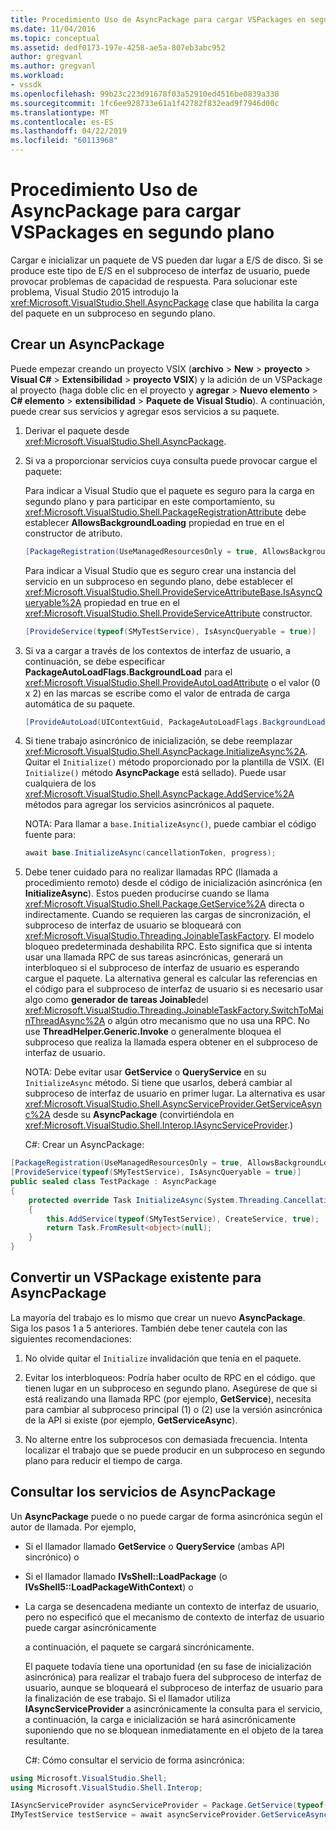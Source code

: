 ```yaml
---
title: Procedimiento Uso de AsyncPackage para cargar VSPackages en segundo plano | Microsoft Docs
ms.date: 11/04/2016
ms.topic: conceptual
ms.assetid: dedf0173-197e-4258-ae5a-807eb3abc952
author: gregvanl
ms.author: gregvanl
ms.workload:
- vssdk
ms.openlocfilehash: 99b23c223d91678f03a52910ed4516be0839a338
ms.sourcegitcommit: 1fc6ee928733e61a1f42782f832ead9f7946d00c
ms.translationtype: MT
ms.contentlocale: es-ES
ms.lasthandoff: 04/22/2019
ms.locfileid: "60113968"
---
```

# <a name="how-to-use-asyncpackage-to-load-vspackages-in-the-background"></a>Procedimiento Uso de AsyncPackage para cargar VSPackages en segundo plano
Cargar e inicializar un paquete de VS pueden dar lugar a E/S de disco. Si se produce este tipo de E/S en el subproceso de interfaz de usuario, puede provocar problemas de capacidad de respuesta. Para solucionar este problema, Visual Studio 2015 introdujo la <xref:Microsoft.VisualStudio.Shell.AsyncPackage> clase que habilita la carga del paquete en un subproceso en segundo plano.

## <a name="create-an-asyncpackage"></a>Crear un AsyncPackage
 Puede empezar creando un proyecto VSIX (**archivo** > **New** > **proyecto** > **Visual C#**   >  **Extensibilidad** > **proyecto VSIX**) y la adición de un VSPackage al proyecto (haga doble clic en el proyecto y **agregar**  >  **Nuevo elemento**  >   **C# elemento** > **extensibilidad**  >   **Paquete de Visual Studio**). A continuación, puede crear sus servicios y agregar esos servicios a su paquete.

1. Derivar el paquete desde <xref:Microsoft.VisualStudio.Shell.AsyncPackage>.

2. Si va a proporcionar servicios cuya consulta puede provocar cargue el paquete:

    Para indicar a Visual Studio que el paquete es seguro para la carga en segundo plano y para participar en este comportamiento, su <xref:Microsoft.VisualStudio.Shell.PackageRegistrationAttribute> debe establecer **AllowsBackgroundLoading** propiedad en true en el constructor de atributo.

   ```csharp
   [PackageRegistration(UseManagedResourcesOnly = true, AllowsBackgroundLoading = true)]

   ```

    Para indicar a Visual Studio que es seguro crear una instancia del servicio en un subproceso en segundo plano, debe establecer el <xref:Microsoft.VisualStudio.Shell.ProvideServiceAttributeBase.IsAsyncQueryable%2A> propiedad en true en el <xref:Microsoft.VisualStudio.Shell.ProvideServiceAttribute> constructor.

   ```csharp
   [ProvideService(typeof(SMyTestService), IsAsyncQueryable = true)]

   ```

3. Si va a cargar a través de los contextos de interfaz de usuario, a continuación, se debe especificar **PackageAutoLoadFlags.BackgroundLoad** para el <xref:Microsoft.VisualStudio.Shell.ProvideAutoLoadAttribute> o el valor (0 x 2) en las marcas se escribe como el valor de entrada de carga automática de su paquete.

   ```csharp
   [ProvideAutoLoad(UIContextGuid, PackageAutoLoadFlags.BackgroundLoad)]

   ```

4. Si tiene trabajo asincrónico de inicialización, se debe reemplazar <xref:Microsoft.VisualStudio.Shell.AsyncPackage.InitializeAsync%2A>. Quitar el `Initialize()` método proporcionado por la plantilla de VSIX. (El `Initialize()` método **AsyncPackage** está sellado). Puede usar cualquiera de los <xref:Microsoft.VisualStudio.Shell.AsyncPackage.AddService%2A> métodos para agregar los servicios asincrónicos al paquete.

    NOTA: Para llamar a `base.InitializeAsync()`, puede cambiar el código fuente para:

   ```csharp
   await base.InitializeAsync(cancellationToken, progress);
   ```

5. Debe tener cuidado para no realizar llamadas RPC (llamada a procedimiento remoto) desde el código de inicialización asincrónica (en **InitializeAsync**). Estos pueden producirse cuando se llama <xref:Microsoft.VisualStudio.Shell.Package.GetService%2A> directa o indirectamente.  Cuando se requieren las cargas de sincronización, el subproceso de interfaz de usuario se bloqueará con <xref:Microsoft.VisualStudio.Threading.JoinableTaskFactory>. El modelo bloqueo predeterminada deshabilita RPC. Esto significa que si intenta usar una llamada RPC de sus tareas asincrónicas, generará un interbloqueo si el subproceso de interfaz de usuario es esperando cargue el paquete. La alternativa general es calcular las referencias en el código para el subproceso de interfaz de usuario si es necesario usar algo como **generador de tareas Joinable**del <xref:Microsoft.VisualStudio.Threading.JoinableTaskFactory.SwitchToMainThreadAsync%2A> o algún otro mecanismo que no usa una RPC.  No use **ThreadHelper.Generic.Invoke** o generalmente bloquea el subproceso que realiza la llamada espera obtener en el subproceso de interfaz de usuario.

    NOTA: Debe evitar usar **GetService** o **QueryService** en su `InitializeAsync` método. Si tiene que usarlos, deberá cambiar al subproceso de interfaz de usuario en primer lugar. La alternativa es usar <xref:Microsoft.VisualStudio.Shell.AsyncServiceProvider.GetServiceAsync%2A> desde su **AsyncPackage** (convirtiéndola en <xref:Microsoft.VisualStudio.Shell.Interop.IAsyncServiceProvider>.)

   C#: Crear un AsyncPackage:

```csharp
[PackageRegistration(UseManagedResourcesOnly = true, AllowsBackgroundLoading = true)]
[ProvideService(typeof(SMyTestService), IsAsyncQueryable = true)]
public sealed class TestPackage : AsyncPackage
{
    protected override Task InitializeAsync(System.Threading.CancellationToken cancellationToken, IProgress<ServiceProgressData> progress)
    {
        this.AddService(typeof(SMyTestService), CreateService, true);
        return Task.FromResult<object>(null);
    }
}
```

## <a name="convert-an-existing-vspackage-to-asyncpackage"></a>Convertir un VSPackage existente para AsyncPackage
 La mayoría del trabajo es lo mismo que crear un nuevo **AsyncPackage**. Siga los pasos 1 a 5 anteriores. También debe tener cautela con las siguientes recomendaciones:

1. No olvide quitar el `Initialize` invalidación que tenía en el paquete.

2. Evitar los interbloqueos: Podría haber oculto de RPC en el código. que tienen lugar en un subproceso en segundo plano. Asegúrese de que si está realizando una llamada RPC (por ejemplo, **GetService**), necesita para cambiar al subproceso principal (1) o (2) use la versión asincrónica de la API si existe (por ejemplo, **GetServiceAsync**).

3. No alterne entre los subprocesos con demasiada frecuencia. Intenta localizar el trabajo que se puede producir en un subproceso en segundo plano para reducir el tiempo de carga.

## <a name="querying-services-from-asyncpackage"></a>Consultar los servicios de AsyncPackage
 Un **AsyncPackage** puede o no puede cargar de forma asincrónica según el autor de llamada. Por ejemplo,

- Si el llamador llamado **GetService** o **QueryService** (ambas API sincrónico) o

- Si el llamador llamado **IVsShell::LoadPackage** (o **IVsShell5::LoadPackageWithContext**) o

- La carga se desencadena mediante un contexto de interfaz de usuario, pero no especificó que el mecanismo de contexto de interfaz de usuario puede cargar asincrónicamente

  a continuación, el paquete se cargará sincrónicamente.

  El paquete todavía tiene una oportunidad (en su fase de inicialización asincrónica) para realizar el trabajo fuera del subproceso de interfaz de usuario, aunque se bloqueará el subproceso de interfaz de usuario para la finalización de ese trabajo. Si el llamador utiliza **IAsyncServiceProvider** a asincrónicamente la consulta para el servicio, a continuación, la carga e inicialización se hará asincrónicamente suponiendo que no se bloquean inmediatamente en el objeto de la tarea resultante.

  C#: Cómo consultar el servicio de forma asincrónica:

```csharp
using Microsoft.VisualStudio.Shell;
using Microsoft.VisualStudio.Shell.Interop;

IAsyncServiceProvider asyncServiceProvider = Package.GetService(typeof(SAsyncServiceProvider)) as IAsyncServiceProvider;
IMyTestService testService = await asyncServiceProvider.GetServiceAsync(typeof(SMyTestService)) as IMyTestService;
```
